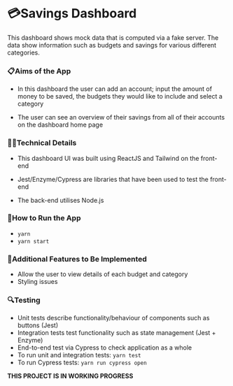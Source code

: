 # 💳Savings Dashboard

This dashboard shows mock data that is computed via a fake server. The data show information such as budgets and savings for various different categories.

### 📋Aims of the App

-   In this dashboard the user can add an account; input the amount of money to be saved, the budgets they would like to include and select a category

-   The user can see an overview of their savings from all of their accounts on the dashboard home page

### 👩‍💻Technical Details

-   This dashboard UI was built using ReactJS and Tailwind on the front-end

-   Jest/Enzyme/Cypress are libraries that have been used to test the front-end

-   The back-end utilises Node.js

### 🔧How to Run the App

-   `yarn`
-   `yarn start`

### 💭Additional Features to Be Implemented

-   Allow the user to view details of each budget and category
-   Styling issues

### 🔍Testing

-   Unit tests describe functionality/behaviour of components such as buttons (Jest)
-   Integration tests test functionality such as state management (Jest + Enzyme)
-   End-to-end test via Cypress to check application as a whole
-   To run unit and integration tests: `yarn test`
-   To run Cypress tests: `yarn run cypress open`

**THIS PROJECT IS IN WORKING PROGRESS**
